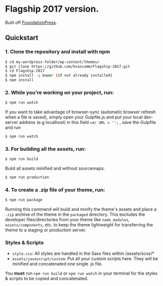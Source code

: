 # Flagship 2017 version.

Built off [FoundationPress](https://github.com/olefredrik/FoundationPress).



## Quickstart

### 1. Clone the repository and install with npm
```bash
$ cd my-wordpress-folder/wp-content/themes/
$ git clone https://github.com/ksascomm/Flagship-2017.git
$ cd Flagship-2017
$ npm install -g bower (if not already installed)
$ npm install
```

### 2. While you're working on your project, run:

```bash
$ npm run watch
```

If you want to take advantage of browser-sync (automatic browser refresh when a file is saved), simply open your Gulpfile.js and put your local dev-server address (e.g localhost) in this field ```var URL = '';``` , save the Gulpfile and run
```bash
$ npm run watch
```

### 3. For building all the assets, run:

```bash
$ npm run build
```

Build all assets minified and without sourcemaps:
```bash
$ npm run production
```

### 4. To create a .zip file of your theme, run:

```bash
$ npm run package
```

Running this command will build and minify the theme's assets and place a `.zip` archive of the theme in the `packaged` directory. This excludes the developer files/directories from your theme like `node_modules`, `assets/components`, etc. to keep the theme lightweight for transferring the theme to a staging or production server.

### Styles & Scripts

 * `style.css`: All styles are handled in the Sass files within /assets/scss/*
 * `assets/javascript/custom`: Put all your custom scripts here. They will be minified and concatenated one single .js file.


You **must** run `npm run build` or `npm run watch` in your terminal for the styles & scripts to be copied and concatenated.